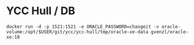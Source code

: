 # YCC Hull / DB

`docker run -d -p 1521:1521 -e ORACLE_PASSWORD=changeit -v oracle-volume:/opt/$USER/git/ycc/ycc-hull/tmp/oracle-xe-data gvenzl/oracle-xe:18`
